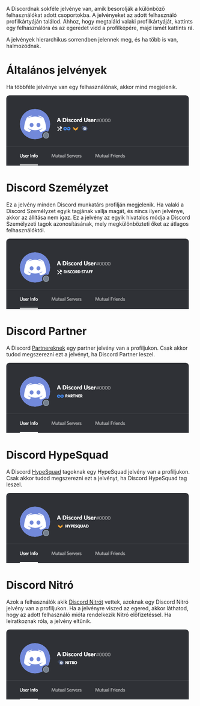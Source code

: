 <!-- TITLE: Jelvények -->
<!-- SUBTITLE: Információ a Discord különböző felhasználó jelvényeiről -->

A Discordnak sokféle jelvénye van, amik besorolják a különböző felhasználókat adott csoportokba. A jelvényeket az adott felhasználó profilkártyáján találod. Ahhoz, hogy megtaláld valaki profilkártyáját, kattints egy felhasználóra és az egeredet vidd a profilképére, majd ismét kattints rá.

A jelvények hierarchikus sorrendben jelennek meg, és ha több is van, halmozódnak.

# Általános jelvények
Ha többféle jelvénye van egy felhasználónak, akkor mind megjelenik.

![Általános jelvények](/uploads/badges/generalbadges.png "A jelvények kinézete")

# Discord Személyzet
Ez a jelvény minden Discord munkatárs profilján megjelenik. Ha valaki a Discord Személyzet egyik tagjának vallja magát, és nincs ilyen jelvénye, akkor az állítása nem igaz. Ez a jelvény az egyik hivatalos módja a Discord Személyzeti tagok azonosításának, mely megkülönbözteti őket az átlagos felhasználóktól.

![Személzeti jelvény](/uploads/badges/newstaffbadge.png "Egy személyzeti jelvény")

# Discord Partner
A Discord [Partnereknek](/partner) egy partner jelvény van a profiljukon. Csak akkor tudod megszerezni ezt a jelvényt, ha Discord  Partner leszel.

![Partner jelvény](/uploads/badges/newpartnerbadge.png "Egy Discord Partner jelvény")
# Discord HypeSquad
A Discord [HypeSquad](/hypesquad) tagoknak egy HypeSquad jelvény van a profiljukon. Csak akkor tudod megszerezni ezt a jelvényt, ha Discord HypeSquad tag leszel.

![HypeSquad jelvény](/uploads/badges/newhypesquadbadge.png "Egy Hypesquad tag jelvénye")
# Discord Nitró
Azok a felhasználók akik [Discord Nitrót](/nitro) vettek, azoknak egy Discord Nitró jelvény van a profiljukon. Ha a jelvényre viszed az egered, akkor láthatod, hogy az adott felhasználó mióta rendelkezik Nitró előfizetéssel. Ha leiratkoznak róla, a jelvény eltűnik.

![Nitró jelvény](/uploads/badges/newnitrobadge.png "Egy Discord Nitró jelvény")